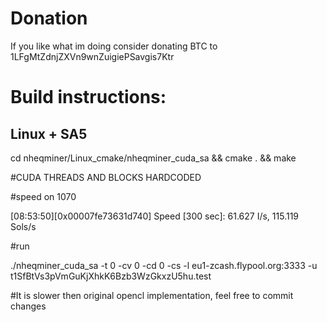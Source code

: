 # Donation
If you like what im doing consider donating BTC to 1LFgMtZdnjZXVn9wnZuigiePSavgis7Ktr

# Build instructions:

## Linux + SA5
cd nheqminer/Linux_cmake/nheqminer_cuda_sa && cmake . && make

#CUDA THREADS AND BLOCKS HARDCODED 

#speed on 1070

[08:53:50][0x00007fe73631d740] Speed [300 sec]: 61.627 I/s, 115.119 Sols/s


#run


./nheqminer_cuda_sa -t 0 -cv 0 -cd 0  -cs  -l eu1-zcash.flypool.org:3333 -u t1SfBtVs3pVmGuKjXhkK6Bzb3WzGkxzU5hu.test


#It is slower then original opencl implementation, feel free to commit changes
